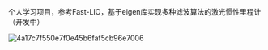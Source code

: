 个人学习项目，参考Fast-LIO，基于eigen库实现多种滤波算法的激光惯性里程计（开发中）

![4a17c7f550e7f0e45b6faf5cb96e7006](https://github.com/piggggggyyyy/My-lio/assets/56505273/ae1970e7-ad47-461a-9661-75136d5c21e2)
